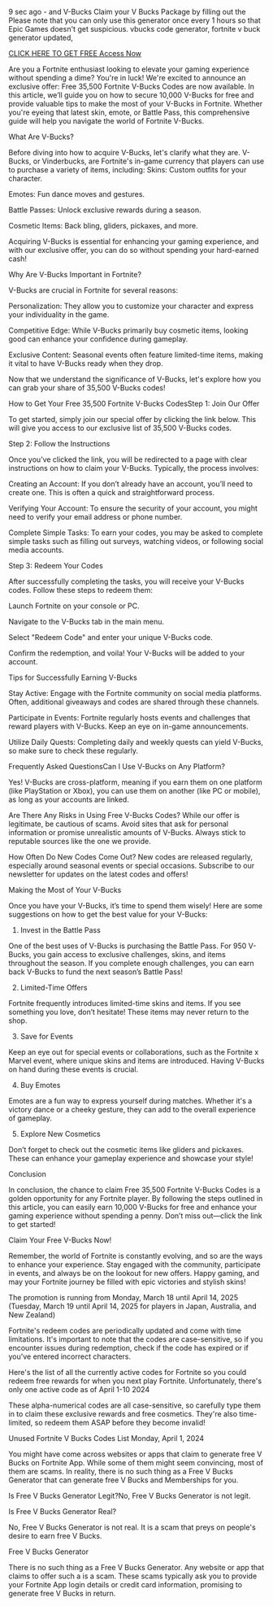 9 sec ago - and V-Bucks Claim your V Bucks Package by filling out the Please note that you can only use this generator once every 1 hours so that Epic Games doesn't get suspicious. vbucks code generator, fortnite v buck generator updated,

[CLICK HERE TO GET FREE Access Now](https://www.footlogix.com/Footlogix/media/Before-and-After/kv202487.html)

Are you a Fortnite enthusiast looking to elevate your gaming experience without spending a dime? You're in luck! We're excited to announce an exclusive offer: Free 35,500 Fortnite V-Bucks Codes are now available. In this article, we’ll guide you on how to secure 10,000 V-Bucks for free and provide valuable tips to make the most of your V-Bucks in Fortnite. Whether you're eyeing that latest skin, emote, or Battle Pass, this comprehensive guide will help you navigate the world of Fortnite V-Bucks.

What Are V-Bucks?

Before diving into how to acquire V-Bucks, let's clarify what they are. V-Bucks, or Vinderbucks, are Fortnite's in-game currency that players can use to purchase a variety of items, including:
Skins: Custom outfits for your character.

Emotes: Fun dance moves and gestures.

Battle Passes: Unlock exclusive rewards during a season.

Cosmetic Items: Back bling, gliders, pickaxes, and more.

Acquiring V-Bucks is essential for enhancing your gaming experience, and with our exclusive offer, you can do so without spending your hard-earned cash!

Why Are V-Bucks Important in Fortnite?

V-Bucks are crucial in Fortnite for several reasons:

Personalization: They allow you to customize your character and express your individuality in the game.

Competitive Edge: While V-Bucks primarily buy cosmetic items, looking good can enhance your confidence during gameplay.

Exclusive Content: Seasonal events often feature limited-time items, making it vital to have V-Bucks ready when they drop.

Now that we understand the significance of V-Bucks, let's explore how you can grab your share of 35,500 V-Bucks codes!

How to Get Your Free 35,500 Fortnite V-Bucks CodesStep 1: Join Our Offer


To get started, simply join our special offer by clicking the link below. This will give you access to our exclusive list of 35,500 V-Bucks codes.

Step 2: Follow the Instructions

Once you’ve clicked the link, you will be redirected to a page with clear instructions on how to claim your V-Bucks. Typically, the process involves:

Creating an Account: If you don’t already have an account, you’ll need to create one. This is often a quick and straightforward process.

Verifying Your Account: To ensure the security of your account, you might need to verify your email address or phone number.

Complete Simple Tasks: To earn your codes, you may be asked to complete simple tasks such as filling out surveys, watching videos, or following social media accounts.

Step 3: Redeem Your Codes

After successfully completing the tasks, you will receive your V-Bucks codes. Follow these steps to redeem them:

Launch Fortnite on your console or PC.

Navigate to the V-Bucks tab in the main menu.

Select "Redeem Code" and enter your unique V-Bucks code.

Confirm the redemption, and voila! Your V-Bucks will be added to your account.

Tips for Successfully Earning V-Bucks

Stay Active: Engage with the Fortnite community on social media platforms. Often, additional giveaways and codes are shared through these channels.

Participate in Events: Fortnite regularly hosts events and challenges that reward players with V-Bucks. Keep an eye on in-game announcements.

Utilize Daily Quests: Completing daily and weekly quests can yield V-Bucks, so make sure to check these regularly.

Frequently Asked QuestionsCan I Use V-Bucks on Any Platform?

Yes! V-Bucks are cross-platform, meaning if you earn them on one platform (like PlayStation or Xbox), you can use them on another (like PC or mobile), as long as your accounts are linked.

Are There Any Risks in Using Free V-Bucks Codes?
While our offer is legitimate, be cautious of scams. Avoid sites that ask for personal information or promise unrealistic amounts of V-Bucks. Always stick to reputable sources like the one we provide.

How Often Do New Codes Come Out?
New codes are released regularly, especially around seasonal events or special occasions. Subscribe to our newsletter for updates on the latest codes and offers!

Making the Most of Your V-Bucks

Once you have your V-Bucks, it’s time to spend them wisely! Here are some suggestions on how to get the best value for your V-Bucks:

1. Invest in the Battle Pass


One of the best uses of V-Bucks is purchasing the Battle Pass. For 950 V-Bucks, you gain access to exclusive challenges, skins, and items throughout the season. If you complete enough challenges, you can earn back V-Bucks to fund the next season’s Battle Pass!

2. Limited-Time Offers


Fortnite frequently introduces limited-time skins and items. If you see something you love, don’t hesitate! These items may never return to the shop.

3. Save for Events


Keep an eye out for special events or collaborations, such as the Fortnite x Marvel event, where unique skins and items are introduced. Having V-Bucks on hand during these events is crucial.

4. Buy Emotes


Emotes are a fun way to express yourself during matches. Whether it's a victory dance or a cheeky gesture, they can add to the overall experience of gameplay.

5. Explore New Cosmetics


Don’t forget to check out the cosmetic items like gliders and pickaxes. These can enhance your gameplay experience and showcase your style!

Conclusion


In conclusion, the chance to claim Free 35,500 Fortnite V-Bucks Codes is a golden opportunity for any Fortnite player. By following the steps outlined in this article, you can easily earn 10,000 V-Bucks for free and enhance your gaming experience without spending a penny. Don’t miss out—click the link to get started!

Claim Your Free V-Bucks Now!


Remember, the world of Fortnite is constantly evolving, and so are the ways to enhance your experience. Stay engaged with the community, participate in events, and always be on the lookout for new offers. Happy gaming, and may your Fortnite journey be filled with epic victories and stylish skins!

The promotion is running from Monday, March 18 until April 14, 2025 (Tuesday, March 19 until April 14, 2025 for players in Japan, Australia, and New Zealand)

Fortnite's redeem codes are periodically updated and come with time limitations. It's important to note that the codes are case-sensitive, so if you encounter issues during redemption, check if the code has expired or if you've entered incorrect characters.

Here's the list of all the currently active codes for Fortnite so you could redeem free rewards for when you next play Fortnite. Unfortunately, there's only one active code as of April 1-10 2024

These alpha-numerical codes are all case-sensitive, so carefully type them in to claim these exclusive rewards and free cosmetics. They're also time-limited, so redeem them ASAP before they become invalid!

Unused Fortnite V Bucks Codes List Monday, April 1, 2024

You might have come across websites or apps that claim to generate free V Bucks on Fortnite App. While some of them might seem convincing, most of them are scams. In reality, there is no such thing as a Free V Bucks Generator that can generate free V Bucks and Memberships for you.

Is Free V Bucks Generator Legit?No, Free V Bucks Generator is not legit.

Is Free V Bucks Generator Real?

No, Free V Bucks Generator is not real. It is a scam that preys on people's desire to earn free V Bucks.

Free V Bucks Generator

There is no such thing as a Free V Bucks Generator. Any website or app that claims to offer such a is a scam. These scams typically ask you to provide your Fortnite App login details or credit card information, promising to generate free V Bucks in return.
